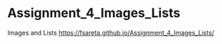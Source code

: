 # Assignment_4_Images_Lists
 Images and Lists
https://fsareta.github.io/Assignment_4_Images_Lists/ 
